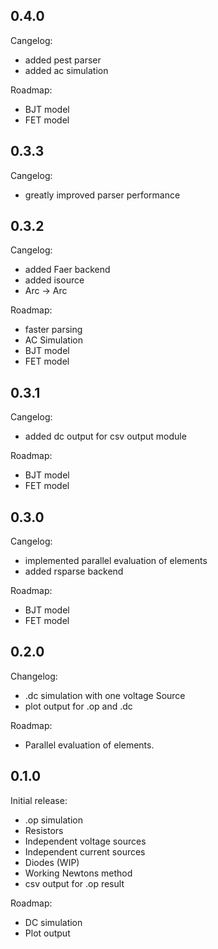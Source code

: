 ## 0.4.0
Cangelog:
  - added pest parser
  - added ac simulation

Roadmap:
  - BJT model
  - FET model


## 0.3.3
Cangelog:
  - greatly improved parser performance

## 0.3.2
Cangelog:
  - added Faer backend
  - added isource
  - Arc<String> -> Arc<str>

Roadmap:
  - faster parsing
  - AC Simulation
  - BJT model
  - FET model

## 0.3.1
Cangelog:
  - added dc output for csv output module

Roadmap:
  - BJT model
  - FET model

## 0.3.0
Cangelog:
  - implemented parallel evaluation of elements
  - added rsparse backend

Roadmap:
  - BJT model
  - FET model

## 0.2.0
Changelog:
  - .dc simulation with one voltage Source
  - plot output for .op and .dc

Roadmap:
  - Parallel evaluation of elements.

## 0.1.0
Initial release:
  - .op simulation
  - Resistors
  - Independent voltage sources
  - Independent current sources
  - Diodes (WIP)
  - Working Newtons method
  - csv output for .op result

Roadmap:
  - DC simulation
  - Plot output
